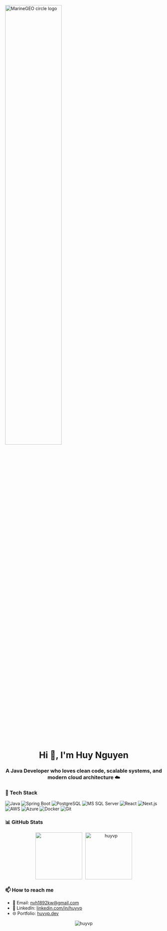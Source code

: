 <img src="http://studiopixel.in/wp-content/uploads/2017/11/senior-front-end-developer-openings-1.gif" alt="MarineGEO circle logo" width="60%">

<h1 align="center">Hi 👋, I'm Huy Nguyen</h1>
<h3 align="center">A Java Developer who loves clean code, scalable systems, and modern cloud architecture ☁️</h3>

### 🚀 Tech Stack

![Java](https://img.shields.io/badge/Java-ED8B00?style=flat&logo=openjdk&logoColor=white)
![Spring Boot](https://img.shields.io/badge/Spring%20Boot-6DB33F?style=flat&logo=spring-boot&logoColor=white)
![PostgreSQL](https://img.shields.io/badge/PostgreSQL-336791?style=flat&logo=postgresql&logoColor=white)
![MS SQL Server](https://img.shields.io/badge/SQL%20Server-CC2927?style=flat&logo=microsoft-sql-server&logoColor=white)
![React](https://img.shields.io/badge/React-20232A?style=flat&logo=react&logoColor=61DAFB)
![Next.js](https://img.shields.io/badge/Next.js-000000?style=flat&logo=next.js&logoColor=white)
![AWS](https://img.shields.io/badge/AWS-FF9900?style=flat&logo=amazonaws&logoColor=white)
![Azure](https://img.shields.io/badge/Azure-0078D4?style=flat&logo=microsoft-azure&logoColor=white)
![Docker](https://img.shields.io/badge/Docker-2496ED?style=flat&logo=docker&logoColor=white)
![Git](https://img.shields.io/badge/Git-F05032?style=flat&logo=git&logoColor=white)


### 📊 GitHub Stats
<div align="center" style="display: flex; gap: 10px; justify-content: center; flex-wrap: wrap;">
  <img src="https://github-readme-stats.vercel.app/api?username=huyvp&show_icons=true&theme=tokyonight&count_private=true&locale=en&include_all_commit=true&hide_rank=false&count_private=true" height="150"/>
  <img src="https://github-readme-stats.vercel.app/api/top-langs?username=huyvp&show_icons=true&locale=en&layout=compact&theme=tokyonight&langs_count=5&hide_border=true&card_width=320" height="150" alt="huyvp" />
</div>

### 📫 How to reach me

- 📧 Email: [nvh1892kw@gmail.com](mailto:nvh1892kw@gmail.com)
- 💼 LinkedIn: [linkedin.com/in/huyvp](https://www.linkedin.com/in/huyvp)
- 🌐 Portfolio: [huyvp.dev](https://huyvp.dev)

<div align="center" style="display: flex; gap: 10px; justify-content: center; flex-wrap: wrap;">
  <img align="center" src="https://github-readme-streak-stats.herokuapp.com/?user=huyvp&" alt="huyvp" />
</div>
